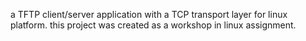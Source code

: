 a TFTP client/server application with a TCP transport layer
for linux platform.
this project was created as a workshop in linux assignment.